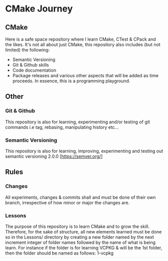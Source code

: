 # CMake Journey

## CMake
Here is a safe space repository where I learn CMake, CTest & CPack and the likes.
It's not all about just CMake, this repository also includes (but not limited) the following:
* Semantic Versioning
* Git & Github skills
* Code documentation
* Package releases
and various other aspects that will be added as time proceeds. In essence, this is a programming playground.

## Other

### Git & Github
This repository is also for learning, experimenting and/or testing of git commands i.e tag, rebasing, manipulating history etc...

### Semantic Versioning
This repository is also for learning, improving, experimenting and testing out semantic versioning 2.0.0
[https://semver.org/]

## Rules
### Changes
All experiments, changes & commits shall and must be done of their own branch, irrespective of how minor or major the changes are.

### Lessons
The purpose of this repository is to learn CMake and to grow the skill. Therefore, for the sake of structure, all new elements learned 
must be done so in the Lessons/ directory by creating a new folder named by the next increment integer of folder names followed by the 
name of what is being learn. 
For instance if the folder is for learning VCPKG & will be the 1st folder, then the folder should be named 
as follows:
1-vcpkg
